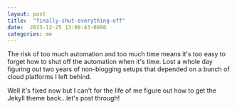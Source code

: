 ```yaml
---
layout: post
title:  "finally-shut-everything-off"
date:  2023-12-25 13:08:43-0800
categories: me
---
```

The risk of too much automation and too much time means it's too easy to forget how to shut off the automation when it's time. Lost a whole day figuring out two years of non-blogging setups that depended on a bunch of cloud platforms I left behind.

Well it's fixed now but I can't for the life of me figure out how to get the Jekyll theme back...let's post through!
